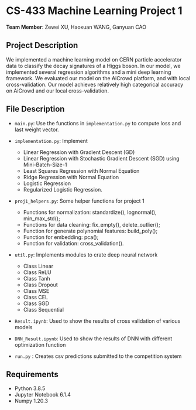 # CS-433 Machine Learning Project 1

__Team Member__: Zewei XU, Haoxuan WANG, Ganyuan CAO


## Project Description
We implemented a machine learning model on CERN particle accelerator data to classify the decay signatures of a Higgs boson. In our model, we implemented several regression algorithms and a mini deep learning framework. We evaluated our model on the AiCrowd platform, and with local cross-validation. Our model achieves relatively high categorical accuracy on AiCrowd and our local cross-validation. 

## File Description
* `main.py`: Use the functions in `implementation.py` to compute loss and last weight vector.

* `implementation.py`: Implement
  *  Linear Regression with Gradient Descent (GD)
  *  Linear Regression with Stochastic Gradient Descent (SGD) using Mini-Batch-Size-1
  *  Least Squares Regression with Normal Equation
  *  Ridge Regression with Normal Equation
  *  Logistic Regression 
  *  Regularized Logistic Regression. 

* `proj1_helpers.py`: Some helper functions for project 1
  * Functions for normalization: standardize(), lognormal(), min_max_std();
  * Functions for data cleaning: fix_empty(), delete_outlier();
  * Function for generate polynomial features: build_poly();
  * Function for embedding: pca();
  * Function for validation: cross_validation().
    
* `util.py`: Implements modules to crate deep neural network
  *  Class Linear
  *  Class ReLU
  *  Class Tanh
  *  Class Dropout
  *  Class MSE
  *  Class CEL
  *  Class SGD
  *  Class Sequential

* `Result.ipynb`: Used to show the results of cross validation of various models

* `DNN_Result.ipynb`: Used to show the results of DNN with different optimization function

* `run.py` :  Creates csv predictions submitted to the competition system

## Requirements
* Python 3.8.5 
* Jupyter Notebook 6.1.4
* Numpy 1.20.3

